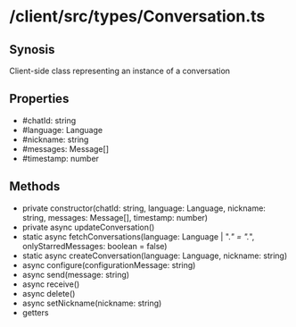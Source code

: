 # /client/src/types/Conversation.ts

## Synosis
Client-side class representing an instance of a conversation

## Properties
- #chatId: string
- #language: Language
- #nickname: string
- #messages: Message[]
- #timestamp: number

## Methods
- private constructor(chatId: string, language: Language, nickname: string, messages: Message[], timestamp: number)
- private async updateConversation()
- static async fetchConversations(language: Language | ".*" = ".*", onlyStarredMessages: boolean = false)
- static async createConversation(language: Language, nickname: string)
- async configure(configurationMessage: string)
- async send(message: string)
- async receive()
- async delete()
- async setNickname(nickname: string)
- getters
